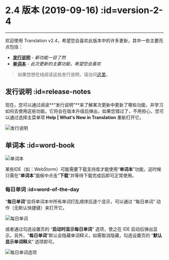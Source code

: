 # 2.4 版本 (2019-09-16) :id=version-2-4

---

欢迎使用 Translation v2.4，希望您会喜欢此版本中的许多更新，其中一些主要亮点包括：

- [**发行说明**](#release-notes) - _新功能一目了然_
- [**单词本**](#word-book) - _此次更新的主要功能，希望您会喜欢_

> 如果您想在线阅读这些发行说明，请访问[这里](#/updates ':ignore :target=_blank')。

## 发行说明 :id=release-notes

现在，您可以通过阅读**“发行说明”**来了解某次更新中更新了哪些功能，并学习如何去使用这些功能。它将会在版本升级后弹出，如果您错过了，不用担心，您可以通过选择主菜单项
**Help | What's New in Translation** 重新打开它。

![发行说明](/updates/img/v2_4/whats_new.png)

## 单词本 :id=word-book

![单词本](/updates/img/v2_4/word_book.gif)

某些IDE（如：WebStorm）可能需要下载支持库才能使用“**单词本**”功能，这时候只需在“**单词本**”面板中点击“**下载**”并等待下载完成后即可正常使用。

### 每日单词 :id=word-of-the-day

“**每日单词**”会将单词本中所有单词打乱顺序后逐个显示，可以通过 “每日单词” 动作（无默认快捷键）来打开它。

![每日单词](/updates/img/v2_4/word_of_the_day.png)

或者通过勾选设置页的 “**启动时显示每日单词**” 选项，使之在 IDE 启动后弹出显示。另外，“**每日单词**”默认会隐藏单词释义，如需取消隐藏，勾选设置页的 “**默认显示单词释义**” 选项即可。

![每日单词选项](/updates/img/v2_4/word_of_the_day_opts.png)
